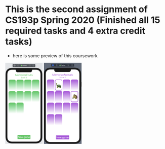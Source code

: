 # This is the second assignment of CS193p Spring 2020 (Finished all 15 required tasks and 4 extra credit tasks)



* here is some preview of this coursework

<img src="Images/demo1.png" alt="demo1" style="zoom:25%;" />

<img src="Images/demo2.png" alt="demo2" style="zoom:25%;" />

